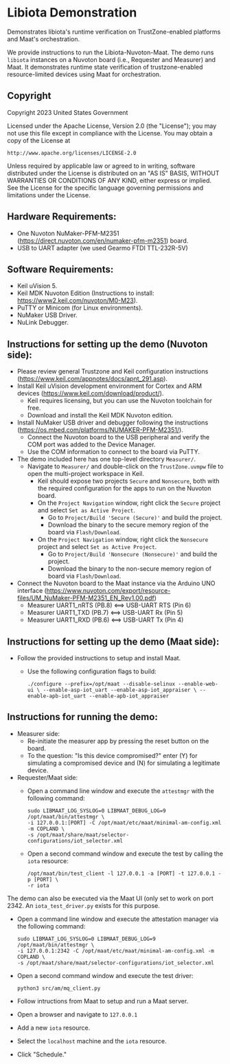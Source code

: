 
Libiota Demonstration
=====================

Demonstrates libiota's runtime verification on TrustZone-enabled platforms and
Maat's orchestration. 

We provide instructions to run the Libiota-Nuvoton-Maat. The demo runs `libiota`
instances on a Nuvoton board (i.e., Requester and Measurer) and Maat. It
demonstrates runtime state verification of trustzone-enabled resource-limited
devices using Maat for orchestration.

Copyright
---------

Copyright 2023 United States Government

Licensed under the Apache License, Version 2.0 (the "License");
you may not use this file except in compliance with the License.
You may obtain a copy of the License at

    http://www.apache.org/licenses/LICENSE-2.0

Unless required by applicable law or agreed to in writing, software
distributed under the License is distributed on an "AS IS" BASIS,
WITHOUT WARRANTIES OR CONDITIONS OF ANY KIND, either express or implied.
See the License for the specific language governing permissions and
limitations under the License.

Hardware Requirements:
-----------------------

* One Nuvoton NuMaker-PFM-M2351
  (https://direct.nuvoton.com/en/numaker-pfm-m2351) board. 
* USB to UART adapter (we used Gearmo FTDI TTL-232R-5V)

Software Requirements:
-----------------------
* Keil uVision 5.
* Keil MDK Nuvoton Edition (Instructions to install:
  https://www2.keil.com/nuvoton/M0-M23).
* PuTTY or Minicom (for Linux environments).
* NuMaker USB Driver.
* NuLink Debugger.

Instructions for setting up the demo (Nuvoton side):
----------------------------------------------------

* Please review general Trustzone and Keil configuration instructions
  (https://www.keil.com/appnotes/docs/apnt_291.asp). 
* Install Keil uVision development environment for Cortex and ARM devices
  (https://www.keil.com/download/product/). 
  * Keil requires licensing, but you can use the Nuvoton toolchain for free.
  * Download and install the Keil MDK Nuvoton edition.
* Install NuMaker USB driver and debugger following the instructions
  (https://os.mbed.com/platforms/NUMAKER-PFM-M2351/).
  * Connect the Nuvoton board to the USB peripheral and verify the COM port was
    added to the Device Manager. 
  * Use the COM information to connect to the board via PuTTY.
* The demo included here has one top-level directory `Measurer/`. 
  * Navigate to `Measurer/` and double-click on the `TrustZone.uvmpw` file to
    open the multi-project workspace in Keil.
    * Keil should expose two projects `Secure` and `Nonsecure`, both with the
      required configuration for the apps to run on the Nuvoton board.
    * On the `Project Navigation` window, right click the `Secure` project and
      select `Set as Active Project`. 
      * Go to `Project/Build 'Secure (Secure)'` and build the project.
      * Download the binary to the secure memory region of the board via
	`Flash/Download`.
    * On the `Project Navigation` window, right click the `Nonsecure` project
      and select `Set as Active Project`. 
      * Go to `Project/Build 'Nonsecure (Nonsecure)'` and build the project.
      * Download the binary to the non-secure memory region of board via
      	`Flash/Download`.
* Connect the Nuvoton board to the Maat instance via the Arduino UNO interface
  (https://www.nuvoton.com/export/resource-files/UM_NuMaker-PFM-M2351_EN_Rev1.00.pdf)
  * Measurer UART1_nRTS (PB.8) <==> USB-UART RTS (Pin 6)
  * Measurer UART1_TXD (PB.7)  <==>  USB-UART Rx (Pin 5)
  * Measurer UART1_RXD (PB.6)  <==>  USB-UART Tx (Pin 4)

Instructions for setting up the demo (Maat side):
-------------------------------------------------

* Follow the provided instructions to setup and install Maat. 
  * Use the following configuration flags to build:
  
    `./configure --prefix=/opt/maat --disable-selinux --enable-web-ui \
    		 --enable-asp-iot_uart --enable-asp-iot_appraiser \
		 --enable-apb-iot_uart --enable-apb-iot_appraiser`

Instructions for running the demo:
----------------------------------

* Measurer side: 
  * Re-initiate the measurer app by pressing the reset button on the board.
  * To the question: "Is this device compromised?" enter (Y) for simulating a
    compromised device and (N) for simulating a legitimate device.
* Requester/Maat side:
  * Open a command line window and execute the `attestmgr` with the following
    command: 

    ```
    sudo LIBMAAT_LOG_SYSLOG=0 LIBMAAT_DEBUG_LOG=9 /opt/maat/bin/attestmgr \
    -i 127.0.0.1:[PORT] -C /opt/maat/etc/maat/minimal-am-config.xml -m COPLAND \
    -s /opt/maat/share/maat/selector-configurations/iot_selector.xml
    ```

  * Open a second command window and execute the test by calling the `iota`
    resource:
    
    ```
    /opt/maat/bin/test_client -l 127.0.0.1 -a [PORT] -t 127.0.0.1 -p [PORT] \
    -r iota
    ```
 
The demo can also be executed via the Maat UI (only set to work on port 2342.
An `iota_test_driver.py` exists for this purpose. 

  * Open a command line window and execute the attestation manager via the
    following command:

    ```
    sudo LIBMAAT_LOG_SYSLOG=0 LIBMAAT_DEBUG_LOG=9 /opt/maat/bin/attestmgr \
    -i 127.0.0.1:2342 -C /opt/maat/etc/maat/minimal-am-config.xml -m COPLAND \
    -s /opt/maat/share/maat/selector-configurations/iot_selector.xml
    ```

  * Open a second command window and execute the test driver: 

    ```
    python3 src/am/mq_client.py
    ```

  * Follow intructions from Maat to setup and run a Maat server.
  * Open a browser and navigate to `127.0.0.1`
  * Add a new `iota` resource.
  * Select the `localhost` machine and the `iota` resource.
  * Click "Schedule." 
